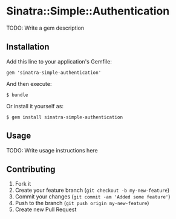 # Sinatra::Simple::Authentication

TODO: Write a gem description

## Installation

Add this line to your application's Gemfile:

    gem 'sinatra-simple-authentication'

And then execute:

    $ bundle

Or install it yourself as:

    $ gem install sinatra-simple-authentication

## Usage

TODO: Write usage instructions here

## Contributing

1. Fork it
2. Create your feature branch (`git checkout -b my-new-feature`)
3. Commit your changes (`git commit -am 'Added some feature'`)
4. Push to the branch (`git push origin my-new-feature`)
5. Create new Pull Request
